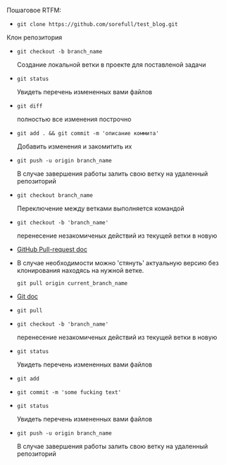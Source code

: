 Пошаговое RTFM:

*  `git clone https://github.com/sorefull/test_blog.git`

  Клон репозитория

* `git checkout -b branch_name`

  Создание локальной ветки в проекте для поставленой задачи

* `git status`

  Увидеть перечень измененных вами файлов

* `git diff`

  полностью все изменения построчно

* `git add . && git commit -m 'описание коммита'`

  Добавить изменения и закомитить их

* `git push -u origin branch_name`

  В случае завершения работы залить свою ветку на удаленный репозиторий

* `git checkout branch_name`

  Переключение между ветками выполняется командой

* `git checkout -b 'branch_name'`

  перенесение незакомиченых действий из текущей ветки в новую

* [GitHub Pull-request doc](https://help.github.com/articles/creating-a-pull-request/)

* В случае необходимости можно 'стянуть' актуальную версию без клонирования находясь на нужной ветке.

  `git pull origin current_branch_name`

* [Git doc](https://git-scm.com/book/ru/v1/%D0%9E%D1%81%D0%BD%D0%BE%D0%B2%D1%8B-Git)

* `git pull`

* `git checkout -b 'branch_name'`

  перенесение незакомиченых действий из текущей ветки в новую

* `git status`

    Увидеть перечень измененных вами файлов

* `git add`

* `git commit -m 'some fucking text'`  

* `git status`

  Увидеть перечень измененных вами файлов

* `git push -u origin branch_name`

    В случае завершения работы залить свою ветку на удаленный репозиторий
